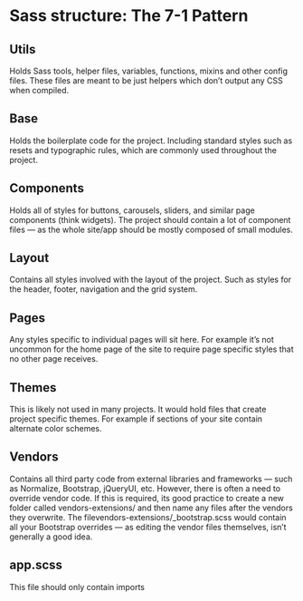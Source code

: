 # Sass structure: The 7-1 Pattern

## Utils

Holds Sass tools, helper files, variables, functions, mixins and other config files. These files are meant to be just helpers which don’t output any CSS when compiled.

## Base

Holds the boilerplate code for the project. Including standard styles such as resets and typographic rules, which are commonly used throughout the project.

## Components

Holds all of styles for buttons, carousels, sliders, and similar page components (think widgets). The project should contain a lot of component files — as the whole site/app should be mostly composed of small modules.

## Layout

Contains all styles involved with the layout of the project. Such as styles for the header, footer, navigation and the grid system.

## Pages

Any styles specific to individual pages will sit here. For example it’s not uncommon for the home page of the site to require page specific styles that no other page receives.

## Themes

This is likely not used in many projects. It would hold files that create project specific themes. For example if sections of your site contain alternate color schemes.

## Vendors

Contains all third party code from external libraries and frameworks — such as Normalize, Bootstrap, jQueryUI, etc. However, there is often a need to override vendor code. If this is required, its good practice to create a new folder called vendors-extensions/ and then name any files after the vendors they overwrite. The filevendors-extensions/_bootstrap.scss would contain all your Bootstrap overrides — as editing the vendor files themselves, isn’t generally a good idea.

## app.scss

This file should only contain imports
